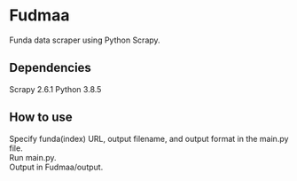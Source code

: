 # Fudmaa
Funda data scraper using Python Scrapy. 

## Dependencies
Scrapy 2.6.1
Python 3.8.5

## How to use
Specify funda(index) URL, output filename, and output format in the main.py file.  
Run main.py.  
Output in Fudmaa/output.  
